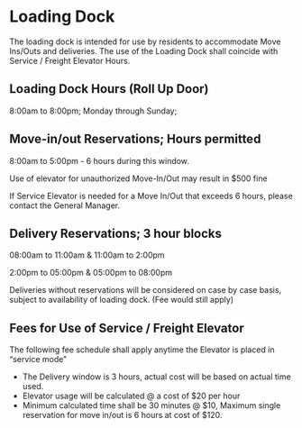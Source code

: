 # Loading Dock

The loading dock is intended for use by residents to accommodate Move Ins/Outs and deliveries. The use of the Loading Dock shall coincide with Service / Freight Elevator Hours.

## **Loading Dock Hours \(Roll Up Door\)**

8:00am to 8:00pm;     Monday through Sunday; 

## **Move-in/out Reservations; Hours permitted**

8:00am to 5:00pm  - 6 hours during this window.

Use of elevator for unauthorized Move-In/Out may result in $500 fine

If Service Elevator is needed for a Move In/Out that exceeds 6 hours, please contact the General Manager.

## **Delivery Reservations; 3 hour blocks**

08:00am to 11:00am     &       11:00am to 2:00pm

2:00pm to 05:00pm       &      05:00pm to 08:00pm

Deliveries without reservations will be considered on case by case basis, subject to availability of loading dock. \(Fee would still apply\)

## **Fees for Use of Service / Freight Elevator**

The following fee schedule shall apply anytime the Elevator is placed in “service mode”

* The Delivery window is 3 hours, actual cost will be based on actual time used.
* Elevator usage will be calculated @ a cost of $20 per hour 
* Minimum calculated time shall be 30 minutes @ $10, Maximum single reservation for move in/out is 6 hours at cost of $120. 

